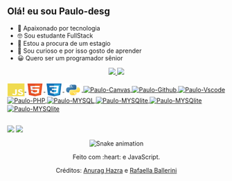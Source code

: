 ## Olá! eu sou Paulo-desg
- 🔭 Apaixonado por tecnologia
- 🤓 Sou estudante FullStack<br>
- 🧐 Estou a procura de um estagio<br>
- 🤨 Sou curioso e por isso gosto de aprender<br>
- 😀 Quero ser um programador sênior

<div align="center">
  <a href="https://github.com/Paulo-desg">
  <img height="180em" src="https://github-readme-stats.vercel.app/api?username=Paulo-desg&show_icons=true&theme=cobalt&include_all_commits=true&count_private=true"/>
  <img height="180em" src="https://github-readme-stats.vercel.app/api/top-langs/?username=Paulo-desg&layout=compact&langs_count=7&theme=cobalt"/>
</div>
    
<div style="display: inline_block"><br>
  <img align="center" alt="Paulo-Js" height="30" width="40" src="https://raw.githubusercontent.com/devicons/devicon/master/icons/javascript/javascript-plain.svg">
  <img align="center" alt="Paulo-HTML" height="30" width="40" src="https://raw.githubusercontent.com/devicons/devicon/master/icons/html5/html5-original.svg">
  <img align="center" alt="Paulo-CSS" height="30" width="40" src="https://raw.githubusercontent.com/devicons/devicon/master/icons/css3/css3-original.svg">
  <img align="center" alt="Paulo-Python" height="30" width="40" src="https://raw.githubusercontent.com/devicons/devicon/master/icons/python/python-original.svg">
  <img align="center" alt="Paulo-Canvas" height="30" width="40" src="https://cdn.jsdelivr.net/gh/devicons/devicon/icons/canva/canva-original.svg" />
  <img align="center" alt="Paulo-Github" height="30" width="40" src="https://cdn.jsdelivr.net/gh/devicons/devicon/icons/github/github-original.svg" />
  <img align="center" alt="Paulo-Vscode" height="30" width="40" src="https://cdn.jsdelivr.net/gh/devicons/devicon/icons/vscode/vscode-original.svg" />
  <img align="center" alt="Paulo-PHP" height="40" width="50"    src="https://cdn.jsdelivr.net/gh/devicons/devicon/icons/php/php-original.svg" />
  <img align="center" alt="Paulo-MYSQL" height="40" width="50"  src="https://cdn.jsdelivr.net/gh/devicons/devicon/icons/mysql/mysql-original.svg" />
  <img align="center" alt="Paulo-MYSQlite" height="60" width="70"  src="https://cdn.jsdelivr.net/gh/devicons/devicon/icons/sqlite/sqlite-original-wordmark.svg" />
  <img align="center" alt="Paulo-MYSQlite" height="40" width="50" src="https://cdn.jsdelivr.net/gh/devicons/devicon/icons/jupyter/jupyter-original-wordmark.svg" />
   <img align="center" alt="Paulo-MYSQlite" height="40" width="50" src="https://cdn.jsdelivr.net/gh/devicons/devicon/icons/react/react-original.svg" />
</div>

##

<div> 
  <a href="https://www.youtube.com/channel/UCUjyiJIYPzv9SMuPbCtT-Aw" target="_blank"><img src="https://img.shields.io/badge/YouTube-FF0000?style=for-the-badge&logo=youtube&logoColor=white" target="_blank"></a>
  <a href="https://www.instagram.com/paulo.samuel.123/" target="_blank"><img src="https://img.shields.io/badge/-Instagram-%23E4405F?style=for-the-badge&logo=instagram&logoColor=white" target="_blank"></a>
</div>
<div align="center">

  ![Snake animation](https://github.com/danielbped/danielbped/blob/output/github-contribution-grid-snake.svg)
  
</div>

<div align="center">
  <p>Feito com :heart: e JavaScript.</p>
  <p>Créditos: <a href="https://github.com/anuraghazra/github-readme-stats">Anurag Hazra</a> e <a href="https://github.com/rafaballerini">Rafaella Ballerini</a></p>
</div>
